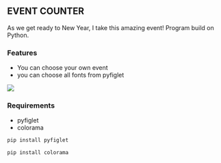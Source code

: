 ## EVENT COUNTER
As we get ready to New Year, I take this amazing event!
Program build on Python.

### Features
 - You can choose your own  event
 - you can choose all fonts from pyfiglet


<img src="https://github.com/Krai53n/new_year/blob/main/images/2020-10-10_22:21:23.png">

### Requirements
 - pyfiglet
 - colorama
```sh
pip install pyfiglet
```
```sh
pip install colorama
```
